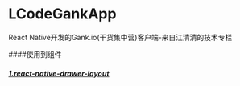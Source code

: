 # LCodeGankApp
React Native开发的Gank.io(干货集中营)客户端-来自江清清的技术专栏


####使用到组件
##### [1.react-native-drawer-layout](https://github.com/iodine/react-native-drawer-layout)